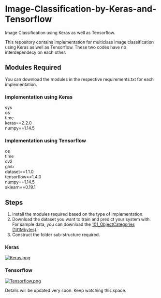 # Image-Classification-by-Keras-and-Tensorflow
Image Classification using Keras as well as Tensorflow.

This repository contains implementation for multiclass image classification using Keras as well as Tensorflow. These two codes have no interdependecy on each other. 

## Modules Required
You can download the modules in the respective requirements.txt for each implementation.

### Implementation using Keras
sys<br>
os<br>
time<br>
keras==2.2.0<br>
numpy==1.14.5<br>

### Implementation using Tensorflow
os<br>
time<br>
cv2<br>
glob<br>
dataset==1.1.0<br>
tensorflow==1.4.0<br>
numpy==1.14.5<br>
sklearn==0.19.1<br>

## Steps
1. Install the modules required based on the type of implementation.
2. Download the dataset you want to train and predict your system with. For sample data, you can download the [101_ObjectCategories (131Mbytes)].
3. Construct the folder sub-structure required.
### Keras

[![Keras.png](https://s33.postimg.cc/llzbwcfsf/Keras.png)](https://postimg.cc/image/i2de6jd2j/)

### Tensorflow

[![Tensorflow.png](https://s33.postimg.cc/kjp5dwzkv/Tensorflow.png)](https://postimg.cc/image/ame4kuryz/)


Details will be updated very soon. Keep watching this space.

[101_ObjectCategories (131Mbytes)]: http://www.vision.caltech.edu/Image_Datasets/Caltech101/
